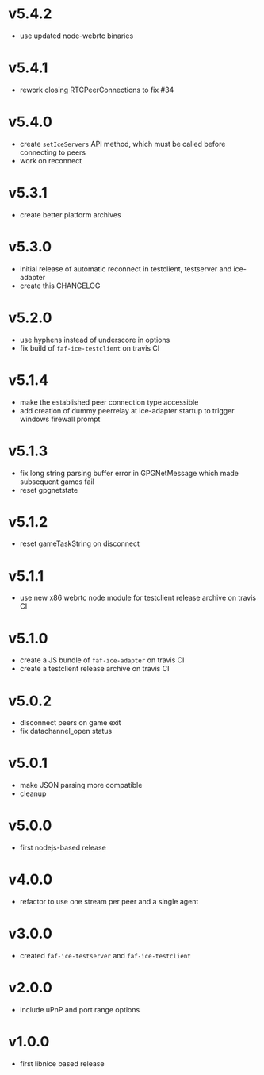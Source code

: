 v5.4.2
====== 

- use updated node-webrtc binaries

v5.4.1
====== 

- rework closing RTCPeerConnections to fix #34

v5.4.0
====== 

- create `setIceServers` API method, which must be called before connecting to peers
- work on reconnect

v5.3.1
====== 

- create better platform archives

v5.3.0
====== 

- initial release of automatic reconnect in testclient, testserver and ice-adapter
- create this CHANGELOG

v5.2.0
====== 

- use hyphens instead of underscore in options
- fix build of `faf-ice-testclient` on travis CI

v5.1.4
====== 

- make the established peer connection type accessible
- add creation of dummy peerrelay at ice-adapter startup to trigger windows firewall prompt

v5.1.3
====== 

- fix long string parsing buffer error in GPGNetMessage which made subsequent games fail
- reset gpgnetstate

v5.1.2
======

- reset gameTaskString on disconnect

v5.1.1
======

- use new x86 webrtc node module for testclient release archive on travis CI

v5.1.0
======

- create a JS bundle of `faf-ice-adapter` on travis CI
- create a testclient release archive on travis CI

v5.0.2
======

- disconnect peers on game exit
- fix datachannel_open status

v5.0.1
======

- make JSON parsing more compatible
- cleanup

v5.0.0
======

- first nodejs-based release

v4.0.0
======

- refactor to use one stream per peer and a single agent 

v3.0.0
======

- created `faf-ice-testserver` and `faf-ice-testclient`

v2.0.0
======

- include uPnP and port range options


v1.0.0
======

- first libnice based release

